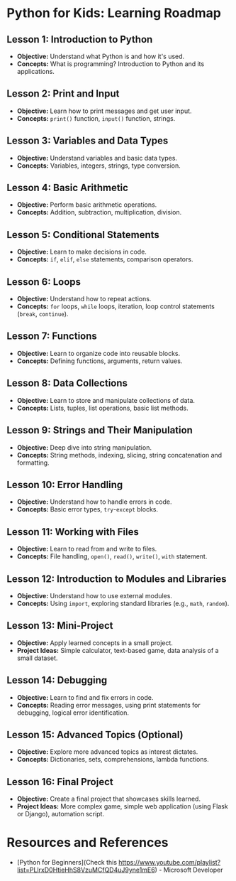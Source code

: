 # Python for Kids: Learning Roadmap

## Lesson 1: Introduction to Python
- **Objective:** Understand what Python is and how it's used.
- **Concepts:** What is programming? Introduction to Python and its applications.

## Lesson 2: Print and Input
- **Objective:** Learn how to print messages and get user input.
- **Concepts:** `print()` function, `input()` function, strings.

## Lesson 3: Variables and Data Types
- **Objective:** Understand variables and basic data types.
- **Concepts:** Variables, integers, strings, type conversion.

## Lesson 4: Basic Arithmetic
- **Objective:** Perform basic arithmetic operations.
- **Concepts:** Addition, subtraction, multiplication, division.

## Lesson 5: Conditional Statements
- **Objective:** Learn to make decisions in code.
- **Concepts:** `if`, `elif`, `else` statements, comparison operators.

## Lesson 6: Loops
- **Objective:** Understand how to repeat actions.
- **Concepts:** `for` loops, `while` loops, iteration, loop control statements (`break`, `continue`).

## Lesson 7: Functions
- **Objective:** Learn to organize code into reusable blocks.
- **Concepts:** Defining functions, arguments, return values.

## Lesson 8: Data Collections
- **Objective:** Learn to store and manipulate collections of data.
- **Concepts:** Lists, tuples, list operations, basic list methods.

## Lesson 9: Strings and Their Manipulation
- **Objective:** Deep dive into string manipulation.
- **Concepts:** String methods, indexing, slicing, string concatenation and formatting.

## Lesson 10: Error Handling
- **Objective:** Understand how to handle errors in code.
- **Concepts:** Basic error types, `try`-`except` blocks.

## Lesson 11: Working with Files
- **Objective:** Learn to read from and write to files.
- **Concepts:** File handling, `open()`, `read()`, `write()`, `with` statement.

## Lesson 12: Introduction to Modules and Libraries
- **Objective:** Understand how to use external modules.
- **Concepts:** Using `import`, exploring standard libraries (e.g., `math`, `random`).

## Lesson 13: Mini-Project
- **Objective:** Apply learned concepts in a small project.
- **Project Ideas:** Simple calculator, text-based game, data analysis of a small dataset.

## Lesson 14: Debugging
- **Objective:** Learn to find and fix errors in code.
- **Concepts:** Reading error messages, using print statements for debugging, logical error identification.

## Lesson 15: Advanced Topics (Optional)
- **Objective:** Explore more advanced topics as interest dictates.
- **Concepts:** Dictionaries, sets, comprehensions, lambda functions.

## Lesson 16: Final Project
- **Objective:** Create a final project that showcases skills learned.
- **Project Ideas:** More complex game, simple web application (using Flask or Django), automation script.


# Resources and References
* [Python for Beginners](Check this https://www.youtube.com/playlist?list=PLlrxD0HtieHhS8VzuMCfQD4uJ9yne1mE6) - Microsoft Developer
